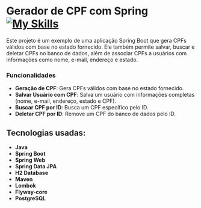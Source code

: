 # Gerador de CPF com Spring [![My Skills](https://skillicons.dev/icons?i=spring&theme=)](https://spring.io/projects/spring-boot)

Este projeto é um exemplo de uma aplicação Spring Boot que gera CPFs válidos com base no estado fornecido. Ele também permite salvar, buscar e deletar CPFs no banco de dados, além de associar CPFs a usuários com informações como nome, e-mail, endereço e estado.

### Funcionalidades

- **Geração de CPF**: Gera CPFs válidos com base no estado fornecido.
- **Salvar Usuário com CPF**: Salva um usuário com informações completas (nome, e-mail, endereço, estado e CPF).
- **Buscar CPF por ID**: Busca um CPF específico pelo ID.
- **Deletar CPF por ID**: Remove um CPF do banco de dados pelo ID.

## Tecnologias usadas:

- **Java**
- **Spring Boot**
- **Spring Web**
- **Spring Data JPA**
- **H2 Database**
- **Maven**
- **Lombok**
- **Flyway-core**
- **PostgreSQL**
